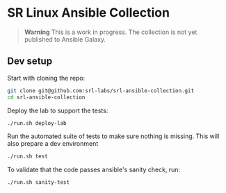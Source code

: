 # SR Linux Ansible Collection

> **Warning**
> This is a work in progress. The collection is not yet published to Ansible Galaxy.

## Dev setup

Start with cloning the repo:

```bash
git clone git@github.com:srl-labs/srl-ansible-collection.git
cd srl-ansible-collection
```

Deploy the lab to support the tests:

```bash
./run.sh deploy-lab
```

Run the automated suite of tests to make sure nothing is missing. This will also prepare a dev environment

```bash
./run.sh test
```

To validate that the code passes ansible's sanity check, run:

```bash
./run.sh sanity-test
```
